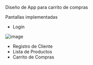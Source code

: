 Diseño de App para carrito de compras

Pantallas implementadas

- Login

![image](https://github.com/aamado91/AppTiendaOnline/assets/115300130/45b85ccd-0bdf-40b2-924d-8eefbcbd6a9a)

- Registro de Cliente
- Lista de Productos
- Carrito de Compras


